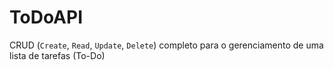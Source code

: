 # ToDoAPI
CRUD (`Create`, `Read`, `Update`, `Delete`) completo para o gerenciamento de uma lista de tarefas (To-Do)
